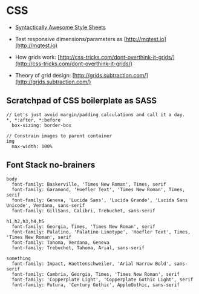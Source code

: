 # CSS

* [Syntactically Awesome Style Sheets](http://sass-lang.com)

* Test responsive dimensions/parameters as [http://mqtest.io](http://mqtest.io)

* How grids work: [http://css-tricks.com/dont-overthink-it-grids/](http://css-tricks.com/dont-overthink-it-grids/)

* Theory of grid design: [http://grids.subtraction.com/](http://grids.subtraction.com/)


## Scratchpad of CSS boilerplate as SASS
    // Let's just avoid margin/padding calculations and call it a day.
    *, *:after, *:before
      box-sizing: border-box

    // Constrain images to parent container
    img
      max-width: 100%


## Font Stack no-brainers

    body
      font-family: Baskerville, 'Times New Roman', Times, serif
      font-family: Garamond, 'Hoefler Text', 'Times New Roman', Times, serif
      font-family: Geneva, 'Lucida Sans', 'Lucida Grande', 'Lucida Sans Unicode', Verdana, sans-serif
      font-family: GillSans, Calibri, Trebuchet, sans-serif

    h1,h2,h3,h4,h5
      font-family: Georgia, Times, 'Times New Roman', serif
      font-family: Palatino, 'Palatino Linotype', 'Hoefler Text', Times, 'Times New Roman', serif
      font-family: Tahoma, Verdana, Geneva
      font-family: Trebuchet, Tahoma, Arial, sans-serif

    something
      font-family: Impact, Haettenschweiler, 'Arial Narrow Bold', sans-serif
      font-family: Cambria, Georgia, Times, 'Times New Roman', serif
      font-family: 'Copperplate Light', 'Copperplate Gothic Light', serif
      font-family: Futura, 'Century Gothic', AppleGothic, sans-serif
